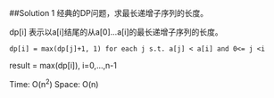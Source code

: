 ##Solution 1
经典的DP问题，求最长递增子序列的长度。

dp[i] 表示以a[i]结尾的从a[0]...a[i]的最长递增子序列的长度。

`dp[i] = max(dp[j]+1, 1) for each j s.t. a[j] < a[i] and 0<= j <i`

result = max(dp[i]), i=0,...,n-1

Time: O(n<sup>2</sup>)  Space: O(n)